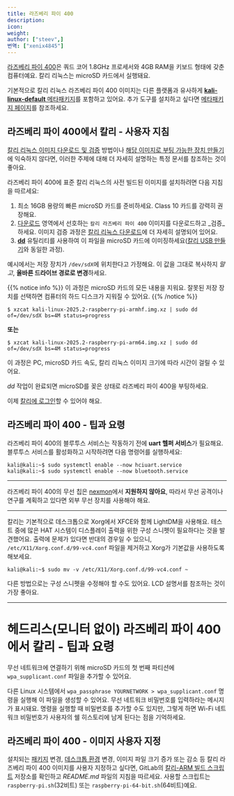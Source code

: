 ```yaml
---
title: 라즈베리 파이 400
description:
icon:
weight:
author: ["steev",]
번역: ["xenix4845"]
---
```


[라즈베리 파이 400](https://www.raspberrypi.org/products/raspberry-pi-400/)은 쿼드 코어 1.8GHz 프로세서와 4GB RAM을 키보드 형태에 갖춘 컴퓨터예요. 칼리 리눅스는 microSD 카드에서 실행돼요.

기본적으로 칼리 리눅스 라즈베리 파이 400 이미지는 다른 플랫폼과 유사하게 [**kali-linux-default** 메타패키지](/docs/general-use/metapackages/)를 포함하고 있어요. 추가 도구를 설치하고 싶다면 [메타패키지 페이지](/docs/general-use/metapackages/)를 참조하세요.

## 라즈베리 파이 400에서 칼리 - 사용자 지침

[칼리 리눅스 이미지 다운로드 및 검증](/docs/introduction/download-official-kali-linux-images/) 방법이나 [해당 이미지로 부팅 가능한 장치 만들기](/docs/usb/live-usb-install-with-windows/)에 익숙하지 않다면, 이러한 주제에 대해 더 자세히 설명하는 특정 문서를 참조하는 것이 좋아요.

라즈베리 파이 400에 표준 칼리 리눅스의 사전 빌드된 이미지를 설치하려면 다음 지침을 따르세요:

1. 최소 16GB 용량의 빠른 microSD 카드를 준비하세요. Class 10 카드를 강력히 권장해요.
2. [다운로드](/get-kali/) 영역에서 선호하는 `칼리 라즈베리 파이 400` 이미지를 다운로드하고 _검증_하세요. 이미지 검증 과정은 [칼리 리눅스 다운로드](/docs/introduction/download-official-kali-linux-images/)에 더 자세히 설명되어 있어요.
3. **[dd](https://manpages.debian.org/testing/coreutils/dd.1.en.html)** 유틸리티를 사용하여 이 파일을 microSD 카드에 이미징하세요([칼리 USB 만들기](/docs/usb/live-usb-install-with-windows/)와 동일한 과정).

예시에서는 저장 장치가 `/dev/sdX`에 위치한다고 가정해요. 이 값을 그대로 복사하지 _말고_, **올바른 드라이브 경로로 변경**하세요.

{{% notice info %}}
이 과정은 microSD 카드의 모든 내용을 지워요. 잘못된 저장 장치를 선택하면 컴퓨터의 하드 디스크가 지워질 수 있어요.
{{% /notice %}}

```console
$ xzcat kali-linux-2025.2-raspberry-pi-armhf.img.xz | sudo dd of=/dev/sdX bs=4M status=progress
```

**또는**

```console
$ xzcat kali-linux-2025.2-raspberry-pi-arm64.img.xz | sudo dd of=/dev/sdX bs=4M status=progress
```

이 과정은 PC, microSD 카드 속도, 칼리 리눅스 이미지 크기에 따라 시간이 걸릴 수 있어요.

_dd_ 작업이 완료되면 microSD를 꽂은 상태로 라즈베리 파이 400을 부팅하세요.

이제 [칼리에 로그인](/docs/introduction/default-credentials/)할 수 있어야 해요.

## 라즈베리 파이 400 - 팁과 요령

라즈베리 파이 400의 블루투스 서비스는 작동하기 전에 **uart 헬퍼 서비스**가 필요해요. 블루투스 서비스를 활성화하고 시작하려면 다음 명령어를 실행하세요:

```console
kali@kali:~$ sudo systemctl enable --now hciuart.service
kali@kali:~$ sudo systemctl enable --now bluetooth.service
```

- - -

라즈베리 파이 400의 무선 칩은 [nexmon](https://github.com/seemoo-lab/nexmon)에서 **지원하지 않아요**, 따라서 무선 공격이나 연구를 계획하고 있다면 외부 무선 장치를 사용해야 해요.

- - -

칼리는 기본적으로 데스크톱으로 Xorg에서 XFCE와 함께 LightDM을 사용해요. 테스트 중에 많은 HAT 시스템이 디스플레이 출력을 위한 구성 스니펫이 필요하다는 것을 발견했어요. 출력에 문제가 있다면 반대의 경우일 수 있으니, `/etc/X11/Xorg.conf.d/99-vc4.conf` 파일을 제거하고 Xorg가 기본값을 사용하도록 해보세요.

```console
kali@kali:~$ sudo mv -v /etc/X11/Xorg.conf.d/99-vc4.conf ~
```

다른 방법으로는 구성 스니펫을 수정해야 할 수도 있어요. LCD 설명서를 참조하는 것이 가장 좋아요.

- - -

# 헤드리스(모니터 없이) 라즈베리 파이 400에서 칼리 - 팁과 요령

무선 네트워크에 연결하기 위해 microSD 카드의 첫 번째 파티션에 `wpa_supplicant.conf` 파일을 추가할 수 있어요.

다른 Linux 시스템에서 `wpa_passphrase YOURNETWORK > wpa_supplicant.conf` 명령을 실행해 이 파일을 생성할 수 있어요. 무선 네트워크 비밀번호를 입력하라는 메시지가 표시돼요. 명령을 실행할 때 비밀번호를 추가할 수도 있지만, 그렇게 하면 Wi-Fi 네트워크 비밀번호가 사용자의 쉘 히스토리에 남게 된다는 점을 기억하세요.

## 라즈베리 파이 400 - 이미지 사용자 지정

설치되는 [패키지](/docs/general-use/metapackages/) 변경, [데스크톱 환경](/docs/general-use/switching-desktop-environments/) 변경, 이미지 파일 크기 증가 또는 감소 등 칼리 라즈베리 파이 400 이미지를 사용자 지정하고 싶다면, GitLab의 [칼리-ARM 빌드 스크립트](https://gitlab.com/kalilinux/build-scripts/kali-arm) 저장소를 확인하고 _README.md_ 파일의 지침을 따르세요. 사용할 스크립트는 `raspberry-pi.sh`(32비트) 또는 `raspberry-pi-64-bit.sh`(64비트)예요.

